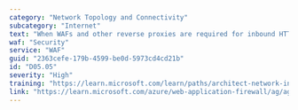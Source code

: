 ```yaml
---
category: "Network Topology and Connectivity"
subcategory: "Internet"
text: "When WAFs and other reverse proxies are required for inbound HTTP/S connections, deploy them within a landing-zone virtual network and together with the apps that they're protecting and exposing to the internet."
waf: "Security"
service: "WAF"
guid: "2363cefe-179b-4599-be0d-5973cd4cd21b"
id: "D05.05"
severity: "High"
training: "https://learn.microsoft.com/learn/paths/architect-network-infrastructure/"
link: "https://learn.microsoft.com/azure/web-application-firewall/ag/ag-overview"
---
```

